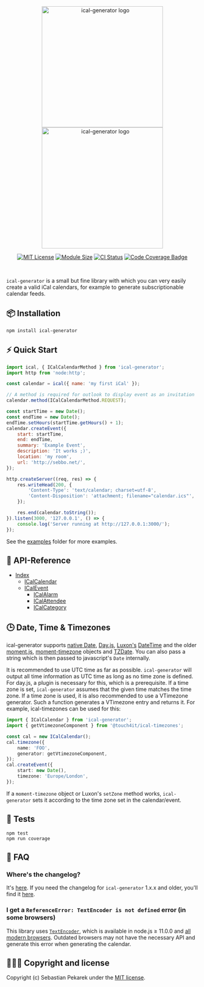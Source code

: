 <br />
<br />

<p align="center">
  <a href="https://github.com/sebbo2002/ical-generator#gh-light-mode-only">
    <img src="https://static.sebbo.net/ical-generator/logo-light.svg" width="318px" alt="ical-generator logo" />
  </a>
  <a href="https://github.com/sebbo2002/ical-generator#gh-dark-mode-only">
    <img src="https://static.sebbo.net/ical-generator/logo-dark.svg" width="318px" alt="ical-generator logo" />
  </a>
</p>
<p align="center">
    <a href="https://github.com/sebbo2002/ical-generator/blob/develop/LICENSE"><img src="https://img.shields.io/badge/license-MIT-blue.svg?style=flat-square" alt="MIT License" /></a>
    <a href="https://bundlephobia.com/package/ical-generator"><img src="https://img.shields.io/bundlephobia/min/ical-generator?style=flat-square" alt="Module Size" /></a>
    <a href="https://github.com/sebbo2002/ical-generator/actions/workflows/test-release.yml?query=branch%3Adevelop"><img src="https://img.shields.io/github/actions/workflow/status/sebbo2002/ical-generator/test-release.yml?style=flat-square" alt="CI Status" /></a>
    <a href="https://sebbo2002.github.io/ical-generator/develop/coverage/"><img alt="Code Coverage Badge" src="https://img.shields.io/nycrc/sebbo2002/ical-generator?style=flat-square"></a>
</p>

<br />

`ical-generator` is a small but fine library with which you can very easily create a valid iCal calendars, for example
to generate subscriptionable calendar feeds.

## 📦 Installation

    npm install ical-generator

## ⚡️ Quick Start

```javascript
import ical, { ICalCalendarMethod } from 'ical-generator';
import http from 'node:http';

const calendar = ical({ name: 'my first iCal' });

// A method is required for outlook to display event as an invitation
calendar.method(ICalCalendarMethod.REQUEST);

const startTime = new Date();
const endTime = new Date();
endTime.setHours(startTime.getHours() + 1);
calendar.createEvent({
    start: startTime,
    end: endTime,
    summary: 'Example Event',
    description: 'It works ;)',
    location: 'my room',
    url: 'http://sebbo.net/',
});

http.createServer((req, res) => {
    res.writeHead(200, {
        'Content-Type': 'text/calendar; charset=utf-8',
        'Content-Disposition': 'attachment; filename="calendar.ics"',
    });

    res.end(calendar.toString());
}).listen(3000, '127.0.0.1', () => {
    console.log('Server running at http://127.0.0.1:3000/');
});
```

See the [examples](https://github.com/sebbo2002/ical-generator/tree/develop/examples) folder for more examples.

## 📑 API-Reference

- [Index](https://sebbo2002.github.io/ical-generator/develop/reference/)
    - [ICalCalendar](https://sebbo2002.github.io/ical-generator/develop/reference/classes/ICalCalendar.html)
    - [ICalEvent](https://sebbo2002.github.io/ical-generator/develop/reference/classes/ICalEvent.html)
        - [ICalAlarm](https://sebbo2002.github.io/ical-generator/develop/reference/classes/ICalAlarm.html)
        - [ICalAttendee](https://sebbo2002.github.io/ical-generator/develop/reference/classes/ICalAttendee.html)
        - [ICalCategory](https://sebbo2002.github.io/ical-generator/develop/reference/classes/ICalCategory.html)

## 🕒 Date, Time & Timezones

ical-generator supports [native Date](https://developer.mozilla.org/en-US/docs/Web/JavaScript/Reference/Global_Objects/Date),
[Day.js](https://day.js.org/en/), [Luxon's](https://moment.github.io/luxon/) [DateTime](https://moment.github.io/luxon/docs/class/src/datetime.js~DateTime.html)
and the older [moment.js](https://momentjs.com/), [moment-timezone](https://momentjs.com/timezone/)
objects and [TZDate](https://github.com/date-fns/tz). You can also pass a string which is then passed to javascript's `Date` internally.

It is recommended to use UTC time as far as possible. `ical-generator` will output all time information as UTC time as
long as no time zone is defined. For day.js, a plugin is necessary for this, which is a prerequisite. If a time zone is
set, `ical-generator` assumes that the given time matches the time zone. If a time zone is used, it is also recommended
to use a VTimezone generator. Such a function generates a VTimezone entry and returns it. For example, ical-timezones can
be used for this:

```typescript
import { ICalCalendar } from 'ical-generator';
import { getVtimezoneComponent } from '@touch4it/ical-timezones';

const cal = new ICalCalendar();
cal.timezone({
    name: 'FOO',
    generator: getVtimezoneComponent,
});
cal.createEvent({
    start: new Date(),
    timezone: 'Europe/London',
});
```

If a `moment-timezone` object or Luxon's `setZone` method works, `ical-generator` sets it according to the time zone set
in the calendar/event.

## 🚦 Tests

```
npm test
npm run coverage
```

## 🙋 FAQ

### Where's the changelog?

It's [here](https://github.com/sebbo2002/ical-generator/blob/develop/CHANGELOG.md). If you need the changelog for
`ical-generator` 1.x.x and older, you'll find it [here](https://github.com/sebbo2002/ical-generator/blob/25338b8bf98f9afd3c88849e735fa33fa45fb766/CHANGELOG.md).

### I get a `ReferenceError: TextEncoder is not defined` error (in some browsers)

This library uses [`TextEncoder`](https://developer.mozilla.org/en-US/docs/Web/API/TextEncoder), which
is available in node.js ≥ 11.0.0 and [all modern browsers](https://caniuse.com/?search=textencoder).
Outdated browsers may not have the necessary API and generate this error when generating the calendar.

## 🙆🏼‍♂️ Copyright and license

Copyright (c) Sebastian Pekarek under the [MIT license](LICENSE).
